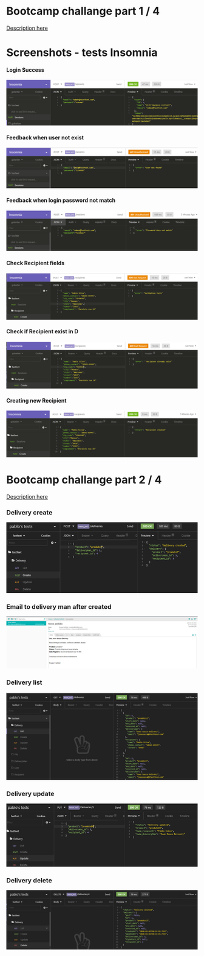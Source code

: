 # Bootcamp challange part 1 / 4

[Description here](https://github.com/Rocketseat/bootcamp-gostack-desafio-02)

# Screenshots - tests Insomnia

[login_success]: https://github.com/pablorodrigo/gostack_bootcamp/blob/master/fastfeet_challenge/screenshots/login_success.PNG "Login Success"

[error_check_user_exist]: https://github.com/pablorodrigo/gostack_bootcamp/blob/master/fastfeet_challenge/screenshots/error_check_user_exist.PNG "Feedback when user not exist"

[error_check_password]: https://github.com/pablorodrigo/gostack_bootcamp/blob/master/fastfeet_challenge/screenshots/error_check_password.PNG "Feedback when login password not match"

[recipient_check_fields]: https://github.com/pablorodrigo/gostack_bootcamp/blob/master/fastfeet_challenge/screenshots/recipient_check_fields.PNG "Check Recipient fields"

[recipient_check_fields_exist]: https://github.com/pablorodrigo/gostack_bootcamp/blob/master/fastfeet_challenge/screenshots/recipient_check_fields_exist.PNG "Check if Recipient exist in DB"

[recipient_store]: https://github.com/pablorodrigo/gostack_bootcamp/blob/master/fastfeet_challenge/screenshots/recipient_store.PNG "New Recipient"

[delivery_store]: https://github.com/pablorodrigo/gostack_bootcamp/blob/master/fastfeet_challenge/screenshots/delivery_store.PNG "New Delivery"

[delivery_index]: https://github.com/pablorodrigo/gostack_bootcamp/blob/master/fastfeet_challenge/screenshots/delivery_index.PNG "Delivery list"

[delivery_update]: https://github.com/pablorodrigo/gostack_bootcamp/blob/master/fastfeet_challenge/screenshots/delivery_update.PNG "Delivery update"

[delivery_delete]: https://github.com/pablorodrigo/gostack_bootcamp/blob/master/fastfeet_challenge/screenshots/delivery_delete.PNG "Delivery delete"

[delivery_email]: https://github.com/pablorodrigo/gostack_bootcamp/blob/master/fastfeet_challenge/screenshots/delivery_email.PNG "Delivery email"




#### Login Success
![alt text][login_success]

#### Feedback when user not exist
![alt text][error_check_user_exist]

#### Feedback when login password not match
![alt text][error_check_password]

#### Check Recipient fields
![alt text][recipient_check_fields]

#### Check if Recipient exist in D
![alt text][recipient_check_fields_exist]

#### Creating new Recipient
![alt text][recipient_store]

# Bootcamp challange part 2 / 4

[Description here](https://github.com/Rocketseat/bootcamp-gostack-desafio-03)

### Delivery create
![alt text][delivery_store]

### Email to delivery man after created
![alt text][delivery_email]

### Delivery list
![alt text][delivery_index]

### Delivery update
![alt text][delivery_update]

### Delivery delete
![alt text][delivery_delete]
